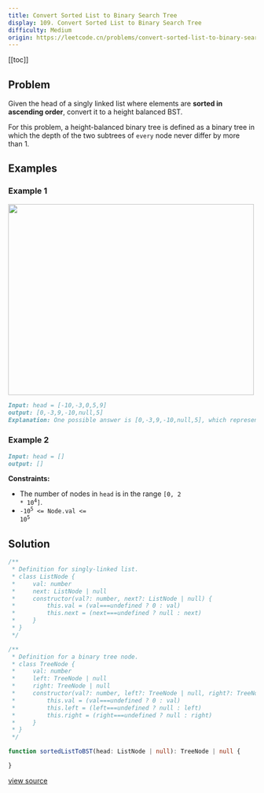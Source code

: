 ```yaml
---
title: Convert Sorted List to Binary Search Tree
display: 109. Convert Sorted List to Binary Search Tree
difficulty: Medium
origin: https://leetcode.cn/problems/convert-sorted-list-to-binary-search-tree
---
```


[[toc]]

## Problem

Given the head of a singly linked list where elements are **sorted in ascending order**, convert it to a height balanced BST.

For this problem, a height-balanced binary tree is defined as a binary tree in which the depth of the two subtrees of `every` node never differ by more than 1.

## Examples

### Example 1

<img alt="" src="https://assets.leetcode.com/uploads/2020/08/17/linked.jpg" style="width: 500px; height: 388px;" />

```md
Input: head = [-10,-3,0,5,9]
output: [0,-3,9,-10,null,5]
Explanation: One possible answer is [0,-3,9,-10,null,5], which represents the shown height balanced BST.
```

### Example 2

```md
Input: head = []
output: []
```

**Constraints:**

- The number of nodes in <code>head</code> is in the range <code>[0, 2 * 10<sup>4</sup>]</code>.
- <code>-10<sup>5</sup> &lt;= Node.val &lt;= 10<sup>5</sup></code>

## Solution

```ts
/**
 * Definition for singly-linked list.
 * class ListNode {
 *     val: number
 *     next: ListNode | null
 *     constructor(val?: number, next?: ListNode | null) {
 *         this.val = (val===undefined ? 0 : val)
 *         this.next = (next===undefined ? null : next)
 *     }
 * }
 */

/**
 * Definition for a binary tree node.
 * class TreeNode {
 *     val: number
 *     left: TreeNode | null
 *     right: TreeNode | null
 *     constructor(val?: number, left?: TreeNode | null, right?: TreeNode | null) {
 *         this.val = (val===undefined ? 0 : val)
 *         this.left = (left===undefined ? null : left)
 *         this.right = (right===undefined ? null : right)
 *     }
 * }
 */

function sortedListToBST(head: ListNode | null): TreeNode | null {

}
```

[view source](https://leetcode.cn/problems/convert-sorted-list-to-binary-search-tree)
